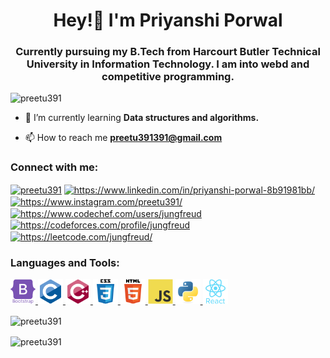 <h1 align="center">Hey!👋 I'm Priyanshi Porwal</h1>
<h3 align="center">Currently pursuing my B.Tech from Harcourt Butler Technical University in Information Technology. I am into webd and competitive programming.</h3>

<p align="left"> <img src="https://komarev.com/ghpvc/?username=preetu391&label=Profile%20views&color=0e75b6&style=flat" alt="preetu391" /> </p>

- 🌱 I’m currently learning **Data structures and algorithms.**

- 📫 How to reach me **preetu391391@gmail.com**

<h3 align="left">Connect with me:</h3>
<p align="left">
<a href="https://twitter.com/preetu391" target="blank"><img align="center" src="https://raw.githubusercontent.com/rahuldkjain/github-profile-readme-generator/master/src/images/icons/Social/twitter.svg" alt="preetu391" height="30" width="40" /></a>
<a href="https://linkedin.com/in/https://www.linkedin.com/in/priyanshi-porwal-8b91981bb/" target="blank"><img align="center" src="https://raw.githubusercontent.com/rahuldkjain/github-profile-readme-generator/master/src/images/icons/Social/linked-in-alt.svg" alt="https://www.linkedin.com/in/priyanshi-porwal-8b91981bb/" height="30" width="40" /></a>
<a href="https://instagram.com/https://www.instagram.com/preetu391/" target="blank"><img align="center" src="https://raw.githubusercontent.com/rahuldkjain/github-profile-readme-generator/master/src/images/icons/Social/instagram.svg" alt="https://www.instagram.com/preetu391/" height="30" width="40" /></a>
<a href="https://www.codechef.com/users/https://www.codechef.com/users/jungfreud" target="blank"><img align="center" src="https://cdn.jsdelivr.net/npm/simple-icons@3.1.0/icons/codechef.svg" alt="https://www.codechef.com/users/jungfreud" height="30" width="40" /></a>
<a href="https://codeforces.com/profile/https://codeforces.com/profile/jungfreud" target="blank"><img align="center" src="https://raw.githubusercontent.com/rahuldkjain/github-profile-readme-generator/master/src/images/icons/Social/codeforces.svg" alt="https://codeforces.com/profile/jungfreud" height="30" width="40" /></a>
<a href="https://www.leetcode.com/https://leetcode.com/jungfreud/" target="blank"><img align="center" src="https://raw.githubusercontent.com/rahuldkjain/github-profile-readme-generator/master/src/images/icons/Social/leet-code.svg" alt="https://leetcode.com/jungfreud/" height="30" width="40" /></a>
</p>

<h3 align="left">Languages and Tools:</h3>
<p align="left"> <a href="https://getbootstrap.com" target="_blank" rel="noreferrer"> <img src="https://raw.githubusercontent.com/devicons/devicon/master/icons/bootstrap/bootstrap-plain-wordmark.svg" alt="bootstrap" width="40" height="40"/> </a> <a href="https://www.cprogramming.com/" target="_blank" rel="noreferrer"> <img src="https://raw.githubusercontent.com/devicons/devicon/master/icons/c/c-original.svg" alt="c" width="40" height="40"/> </a> <a href="https://www.w3schools.com/cpp/" target="_blank" rel="noreferrer"> <img src="https://raw.githubusercontent.com/devicons/devicon/master/icons/cplusplus/cplusplus-original.svg" alt="cplusplus" width="40" height="40"/> </a> <a href="https://www.w3schools.com/css/" target="_blank" rel="noreferrer"> <img src="https://raw.githubusercontent.com/devicons/devicon/master/icons/css3/css3-original-wordmark.svg" alt="css3" width="40" height="40"/> </a> <a href="https://www.w3.org/html/" target="_blank" rel="noreferrer"> <img src="https://raw.githubusercontent.com/devicons/devicon/master/icons/html5/html5-original-wordmark.svg" alt="html5" width="40" height="40"/> </a> <a href="https://developer.mozilla.org/en-US/docs/Web/JavaScript" target="_blank" rel="noreferrer"> <img src="https://raw.githubusercontent.com/devicons/devicon/master/icons/javascript/javascript-original.svg" alt="javascript" width="40" height="40"/> </a> <a href="https://www.python.org" target="_blank" rel="noreferrer"> <img src="https://raw.githubusercontent.com/devicons/devicon/master/icons/python/python-original.svg" alt="python" width="40" height="40"/> </a> <a href="https://reactjs.org/" target="_blank" rel="noreferrer"> <img src="https://raw.githubusercontent.com/devicons/devicon/master/icons/react/react-original-wordmark.svg" alt="react" width="40" height="40"/> </a> </p>

<p><img align="center" src="https://github-readme-stats.vercel.app/api/top-langs?username=preetu391&show_icons=true&locale=en&layout=compact" alt="preetu391" /></p>

<p><img align="center" src="https://github-readme-streak-stats.herokuapp.com/?user=preetu391&" alt="preetu391" /></p>
